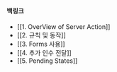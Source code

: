 
#### 백링크

- [[1. OverView of Server Action]]
- [[2. 규칙 및 동작]]
- [[3. Forms 사용]]
- [[4. 추가 인수 전달]]
- [[5. Pending States]]
